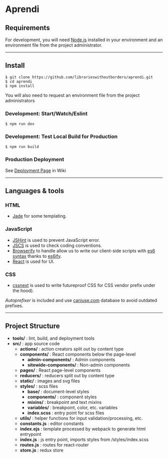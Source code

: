 # Aprendi

## Requirements

For development, you will need [Node.js](http://nodejs.org/) installed in your environment and an environment file from the project administrator.

---

## Install

    $ git clone https://github.com/librarieswithoutborders/aprendi.git
    $ cd aprendi
    $ npm install
    
You will also need to request an environment file from the project administrators

### Development: Start/Watch/Eslint

    $ npm run dev

### Development: Test Local Build for Production

    $ npm run build
    
### Production Deployment

  See [Deployment Page](https://github.com/librarieswithoutborders/aprendi/wiki/Deployment) in Wiki

---

## Languages & tools

### HTML

- [Jade](http://jade-lang.com/) for some templating.

### JavaScript

- [JSHint](http://www.jshint.com/docs/) is used to prevent JavaScript error.
- [JSCS](https://npmjs.org/package/jscs) is used to check coding conventions.
- [Browserify](http://browserify.org/) to handle allow us to write our client-side scripts with [es6 syntax](http://es6.github.io/) thanks to [es6ify](https://github.com/thlorenz/es6ify).
- [React](http://facebook.github.io/react) is used for UI.

### CSS

- [cssnext](http://cssnext.putaindecode.io) is used to write futureproof CSS for CSS vendor prefix under the hood).

_Autoprefixer_ is included and use [caniuse.com](http://caniuse.com/) database to avoid outdated prefixes.

---

## Project Structure

- **tools/** : lint, build, and deployment tools
- **src/** : app source code
  - **actions/** : action creators split out by content type
  - **components/** : React components below the page-level
    - **admin-components/** : Admin components
    - **sitewide-components/** : Non-admin components
  - **pages/** : React page-level components
  - **reducers/** : reducers split out by content type
  - **static/** : images and svg files
  - **styles/** : scss files
    - **base/** : document-level styles
    - **components/** : component styles
    - **mixins/** : breakpoint and text mixins
    - **variables/** : breakpoint, color, etc. variables
    - **index.scss** : entry point for scss files
  - **utils/** : helper functions for input validation/processing, etc.
  - **constants.js** : editor constants
  - **index.ejs** : template processed by webpack to generate html entrypoint
  - **index.js** : js entry point, imports styles from /styles/index.scss
  - **routes.js** : routes for react-router
  - **store.js** : redux store
  
